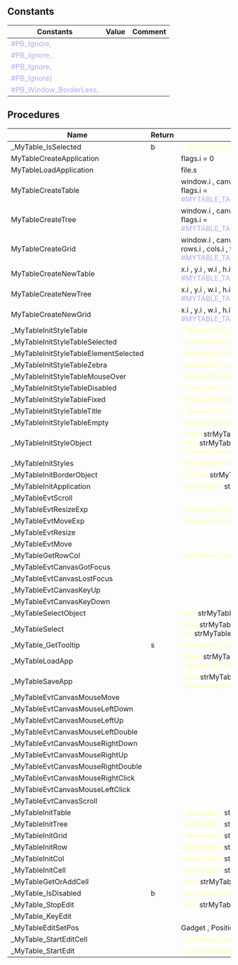 ## Constants

|Constants|Value|Comment|
| --- | --- | --- |
|<span style="color:#AAAAFF">\#PB\_Ignore,</span>|||
|<span style="color:#AAAAFF">\#PB\_Ignore,</span>|||
|<span style="color:#AAAAFF">\#PB\_Ignore,</span>|||
|<span style="color:#AAAAFF">\#PB\_Ignore)</span>|||
|<span style="color:#AAAAFF">\#PB\_Window\_BorderLess,</span>|||


## Procedures

|Name|Return|Parameter|Comment|
| --- | --- | --- | --- |
|\_MyTable\_IsSelected|b|<span style="color:#FFFFAA">*obj.strMyTableObject</span>||
|MyTableCreateApplication||flags.i = 0||
|MyTableLoadApplication||file.s||
|MyTableCreateTable||window.i , canvas.i , vscroll.i , hscroll.i , flags.i = <span style="color:#AAAAFF">\#MYTABLE\_TABLE\_FLAGS\_DEFAULT\_TABLE</span>||
|MyTableCreateTree||window.i , canvas.i , vscroll.i , hscroll.i , flags.i = <span style="color:#AAAAFF">\#MYTABLE\_TABLE\_FLAGS\_DEFAULT\_TREE</span>||
|MyTableCreateGrid||window.i , canvas.i , vscroll.i , hscroll.i , rows.i , cols.i , flags.i = <span style="color:#AAAAFF">\#MYTABLE\_TABLE\_FLAGS\_DEFAULT\_GRID</span>||
|MyTableCreateNewTable||x.i , y.i , w.i , h.i , flags.i = <span style="color:#AAAAFF">\#MYTABLE\_TABLE\_FLAGS\_DEFAULT\_TABLE</span>||
|MyTableCreateNewTree||x.i , y.i , w.i , h.i , flags.i = <span style="color:#AAAAFF">\#MYTABLE\_TABLE\_FLAGS\_DEFAULT\_TREE</span>||
|MyTableCreateNewGrid||x.i , y.i , w.i , h.i , rows.i , cols.i , flags.i = <span style="color:#AAAAFF">\#MYTABLE\_TABLE\_FLAGS\_DEFAULT\_GRID</span>||
|\_MyTableInitStyleTable||<span style="color:#FFFFAA">*style.strMyTableStyle</span>||
|\_MyTableInitStyleTableSelected||<span style="color:#FFFFAA">*style.strMyTableStyle</span>||
|\_MyTableInitStyleTableElementSelected||<span style="color:#FFFFAA">*style.strMyTableStyle</span>||
|\_MyTableInitStyleTableZebra||<span style="color:#FFFFAA">*style.strMyTableStyle</span>||
|\_MyTableInitStyleTableMouseOver||<span style="color:#FFFFAA">*style.strMyTableStyle</span>||
|\_MyTableInitStyleTableDisabled||<span style="color:#FFFFAA">*style.strMyTableStyle</span>||
|\_MyTableInitStyleTableFixed||<span style="color:#FFFFAA">*style.strMyTableStyle</span>||
|\_MyTableInitStyleTableTitle||<span style="color:#FFFFAA">*style.strMyTableStyle</span>||
|\_MyTableInitStyleTableEmpty||<span style="color:#FFFFAA">*style.strMyTableStyle</span>||
|\_MyTableInitStyleObject||<span style="color:#FFFFAA">*style.</span>strMyTableStyleObject , <span style="color:#FFFFAA">*this.</span>strMyTableObject , <span style="color:#FFFFAA">*s.strMyTableStyle</span>||
|\_MyTableInitStyles||<span style="color:#FFFFAA">*this.strMyTableObject</span>||
|\_MyTableInitBorderObject||<span style="color:#FFFFAA">*border.</span>strMyTableBorderObject , ||
|\_MyTableInitApplication||<span style="color:#FFFFAA">*application.</span>strMyTableApplication , ||
|\_MyTableEvtScroll||||
|\_MyTableEvtResizeExp||<span style="color:#FFFFAA">*this.strMyTableTable</span>||
|\_MyTableEvtMoveExp||<span style="color:#FFFFAA">*this.strMyTableTable</span>||
|\_MyTableEvtResize||||
|\_MyTableEvtMove||||
|\_MyTableGetRowCol||<span style="color:#FFFFAA">*this.strMyTableTable</span>||
|\_MyTableEvtCanvasGotFocus||||
|\_MyTableEvtCanvasLostFocus||||
|\_MyTableEvtCanvasKeyUp||||
|\_MyTableEvtCanvasKeyDown||||
|\_MyTableSelectObject||<span style="color:#FFFFAA">*obj.</span>strMyTableObject , shift.b , pages.b||
|\_MyTableSelect||<span style="color:#FFFFAA">*this.</span>strMyTableTable , <span style="color:#FFFFAA">*rc.</span>strMyTableRowCol , temp.b||
|\_MyTable\_GetTooltip|s|<span style="color:#FFFFAA">*this.strMyTableObject</span>||
|\_MyTableLoadApp||<span style="color:#FFFFAA">*save.</span>strMyTableSaveApplication , <span style="color:#FFFFAA">*app.strMyTableApplication</span>||
|\_MyTableSaveApp||<span style="color:#FFFFAA">*app.</span>strMyTableApplication , <span style="color:#FFFFAA">*save.strMyTableSaveApplication</span>||
|\_MyTableEvtCanvasMouseMove||||
|\_MyTableEvtCanvasMouseLeftDown||||
|\_MyTableEvtCanvasMouseLeftUp||||
|\_MyTableEvtCanvasMouseLeftDouble||||
|\_MyTableEvtCanvasMouseRightDown||||
|\_MyTableEvtCanvasMouseRightUp||||
|\_MyTableEvtCanvasMouseRightDouble||||
|\_MyTableEvtCanvasMouseRightClick||||
|\_MyTableEvtCanvasMouseLeftClick||||
|\_MyTableEvtCanvasScroll||||
|\_MyTableInitTable||<span style="color:#FFFFAA">*application.</span>strMyTableApplication , ||
|\_MyTableInitTree||<span style="color:#FFFFAA">*application.</span>strMyTableApplication , ||
|\_MyTableInitGrid||<span style="color:#FFFFAA">*application.</span>strMyTableApplication , ||
|\_MyTableInitRow||<span style="color:#FFFFAA">*application.</span>strMyTableApplication , ||
|\_MyTableInitCol||<span style="color:#FFFFAA">*application.</span>strMyTableApplication , ||
|\_MyTableInitCell||<span style="color:#FFFFAA">*application.</span>strMyTableApplication , ||
|\_MyTableGetOrAddCell||<span style="color:#FFFFAA">*row.</span>strMyTableRow , idx.i , force.b||
|\_MyTable\_IsDisabled|b|<span style="color:#FFFFAA">*obj.strMyTableObject</span>||
|\_MyTable\_StopEdit||<span style="color:#FFFFAA">*this.</span>strMyTableTable , save.b||
|\_MyTable\_KeyEdit||||
|\_MyTableEditSetPos||Gadget , Position||
|\_MyTable\_StartEditCell||<span style="color:#FFFFAA">*cell.strMyTableCell</span>||
|\_MyTable\_StartEdit||<span style="color:#FFFFAA">*rc.strMyTableRowCol</span>||


